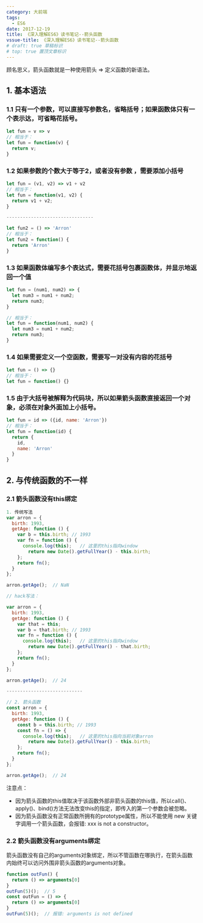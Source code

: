 ```yaml
---
category: 大前端
tags:
  - ES6
date: 2017-12-19
title: 《深入理解ES6》读书笔记--箭头函数 
vssue-title: 《深入理解ES6》读书笔记--箭头函数 
# draft: true 草稿标识
# top: true 置顶文章标识
---
```


顾名思义，箭头函数就是一种使用箭头 => 定义函数的新语法。

<!-- more -->

## 1. 基本语法 

### 1.1 只有一个参数，可以直接写参数名，省略括号；如果函数体只有一个表示达，可省略花括号。

```js
let fun = v => v
// 相当于：
let fun = function(v) {
  return v;
}
```

### 1.2 如果参数的个数大于等于2，或者没有参数 ，需要添加小括号

```js
let fun = (v1, v2) => v1 + v2
// 相当于：
let fun = function(v1, v2) {
  return v1 + v2;
}

--------------------------------

let fun2 = () => 'Arron'
// 相当于：
let fun2 = function() {
  return 'Arron'
}
```

### 1.3 如果函数体编写多个表达式，需要花括号包裹函数体，并显示地返回一个值

```js
let fun = (num1, num2) => {
  let num3 = num1 + num2;
  return num3;
}

// 相当于： 
let fun = function(num1, num2) {
  let num3 = num1 + num2;
  return num3;
}
```

### 1.4 如果需要定义一个空函数，需要写一对没有内容的花括号

```js
let fun = () => {}
// 相当于：
let fun = function() {}
```

### 1.5 由于大括号被解释为代码块，所以如果箭头函数直接返回一个对象，必须在对象外面加上小括号。

```js
let fun = id => ({id, name: 'Arron'})
// 相当于：
let fun = function(id) {
  return {
    id,
    name: 'Arron'
  }
}
```

## 2. 与传统函数的不一样

### 2.1 箭头函数没有this绑定

```js
1. 传统写法
var arron = {
  birth: 1993,
  getAge: function () {
    var b = this.birth; // 1993
    var fn = function () {
      console.log(this);   // 这里的this指向window
        return new Date().getFullYear() - this.birth;
    };
    return fn();
  }
};

arron.getAge();  // NaN

// hack写法：

var arron = {
  birth: 1993,
  getAge: function () {
    var that = this;
    var b = that.birth; // 1993
    var fn = function () {
      console.log(this);   // 这里的this指向window
        return new Date().getFullYear() - that.birth;
    };
    return fn();
  }
};

arron.getAge();  // 24

----------------------------

// 2. 箭头函数
const arron = {
  birth: 1993,
  getAge: function () {
    const b = this.birth; // 1993
    const fn = () => {
      console.log(this);   // 这里的this指向当前对象arron
        return new Date().getFullYear() - this.birth;
    };
    return fn();
  }
};

arron.getAge();  // 24 
```

注意点：
- 因为箭头函数的this值取决于该函数外部非箭头函数的this值，所以call()、apply()、bind()方法无法改变this的指定，即传入的第一个参数会被忽略。
- 因为箭头函数没有正常函数所拥有的prototype属性，所以不能使用 new 关键字调用一个箭头函数，会报错: xxx is not a constructor。

### 2.2 箭头函数没有arguments绑定

箭头函数没有自己的arguments对象绑定，所以不管函数在哪执行，在箭头函数内始终可以访问外围非箭头函数的arguments对象。

```js
function outFun() {
  return () => arguments[0]
}
outFun(5)();  // 5
const outFun = () => {
  return () => arguments[0]
}
outFun(5)();  // 报错: arguments is not defined
```
